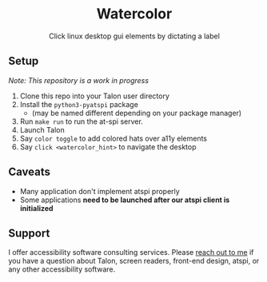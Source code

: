 <h1 align="center">Watercolor</h1>

<p align="center">Click linux desktop gui elements by dictating a label </p>

## Setup

_Note: This repository is a work in progress_

1. Clone this repo into your Talon user directory
2. Install the `python3-pyatspi` package
   - (may be named different depending on your package manager)
3. Run `make run` to run the at-spi server.
4. Launch Talon
5. Say `color toggle` to add colored hats over a11y elements
6. Say `click <watercolor_hint>` to navigate the desktop

## Caveats

- Many application don't implement atspi properly
- Some applications **need to be launched after our atspi client is initialized**

## Support

I offer accessibility software consulting services. Please [reach out to me](https://colton.place/contact/) if you have a question about Talon, screen readers, front-end design, atspi, or any other accessibility software.
